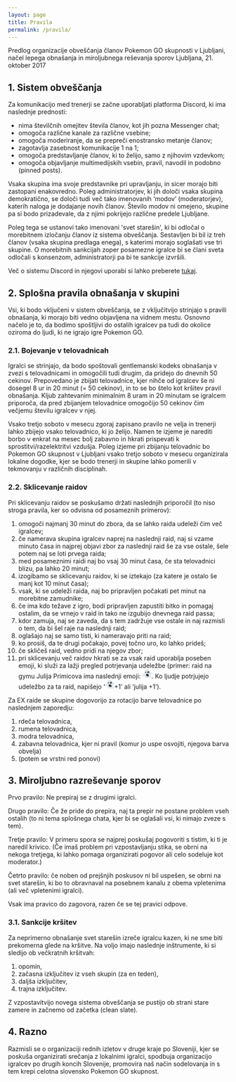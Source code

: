 ```yaml
---
layout: page
title: Pravila
permalink: /pravila/
---
```


Predlog organizacije obveščanja članov Pokemon GO skupnosti v Ljubljani, načel
lepega obnašanja in miroljubnega reševanja sporov Ljubljana, 21. oktober 2017

## 1. Sistem obveščanja

Za komunikacijo med trenerji se začne uporabljati platforma Discord, ki ima naslednje prednosti:
 - nima številčnih omejitev števila članov, kot jih pozna Messenger chat;
 - omogoča različne kanale za različne vsebine;
 - omogoča moderiranje, da se prepreči enostransko metanje članov;
 - zagotavlja zasebnost komunikacije 1 na 1;
 - omogoča predstavljanje članov, ki to želijo, samo z njihovim vzdevkom;
 - omogoča objavljanje multimedijskih vsebin, pravil, navodil in podobno (pinned posts).

Vsaka skupina ima svoje predstavnike pri upravljanju, in sicer morajo biti
zastopani enakovredno. Poleg administratorjev, ki jih določi vsaka skupina
demokratično, se določi tudi več tako imenovanih ‘modov’ (moderatorjev), katerih
naloga je dodajanje novih članov. Število modov ni omejeno, skupine pa si bodo
prizadevale, da z njimi pokrijejo različne predele Ljubljane.

Poleg tega se ustanovi tako imenovani 'svet starešin', ki bi odločal o
morebitnem izločanju članov iz sistema obveščanja. Sestavljen bi bil iz treh
članov (vsaka skupina predlaga enega), s katerimi morajo soglašati vse tri
skupine. O morebitnih sankcijah zoper posamezne igralce bi se člani sveta
odločali s konsenzom, administratorji pa bi te sankcije izvršili.

Več o sistemu Discord in njegovi uporabi si lahko preberete [tukaj](/discord/).

## 2. Splošna pravila obnašanja v skupini

Vsi, ki bodo vključeni v sistem obveščanja, se z vključitvijo strinjajo s
pravili obnašanja, ki morajo biti vedno objavljena na vidnem mestu. Osnovno
načelo je to, da bodimo spoštljivi do ostalih igralcev pa tudi do okolice
oziroma do ljudi, ki ne igrajo igre Pokemon GO.

### 2.1. Bojevanje v telovadnicah

Igralci se strinjajo, da bodo spoštovali gentlemanski kodeks obnašanja v zvezi s
telovadnicami in omogočili tudi drugim, da pridejo do dnevnih 50 cekinov.
Prepovedano je zbijati telovadnice, kjer nihče od igralcev še ni dosegel 8 ur in
20 minut (= 50 cekinov), in to se bo štelo kot kršitev pravil obnašanja. Kljub
zahtevanim minimalnim 8 uram in 20 minutam se igralcem priporoča, da pred
zbijanjem telovadnice omogočijo 50 cekinov čim večjemu številu igralcev v njej.

Vsako tretjo soboto v mesecu zgoraj zapisano pravilo ne velja in trenerji lahko
zbijejo vsako telovadnico, ki jo želijo. Namen te izjeme je narediti borbo v
enkrat na mesec bolj zabavno in hkrati prispevati k sprostitvi/razelektritvi
vzdušja. Poleg izjeme pri zbijanju telovadnic bo Pokemon GO skupnost v Ljubljani
vsako tretjo soboto v mesecu organizirala lokalne dogodke, kjer se bodo trenerji
in skupine lahko pomerili v tekmovanju v različnih disciplinah.

### 2.2. Sklicevanje raidov

Pri sklicevanju raidov se poskušamo držati naslednjih priporočil (to niso stroga pravila, ker so odvisna od posameznih primerov):
 1. omogoči najmanj 30 minut do zbora, da se lahko raida udeleži čim več igralcev;
 1. če namerava skupina igralcev naprej na naslednji raid, naj si vzame minuto časa in najprej objavi zbor za naslednji raid še za vse ostale, šele potem naj se loti prvega raida;
 1. med posameznimi raidi naj bo vsaj 30 minut časa, če sta telovadnici blizu, pa lahko 20 minut;
 1. izogibamo se sklicevanju raidov, ki se iztekajo (za katere je ostalo še manj kot 10 minut časa);
 1. vsak, ki se udeleži raida, naj bo pripravljen počakati pet minut na morebitne zamudnike;
 1. če ima kdo težave z igro, bodi pripravljen zapustiti bitko in pomagaj ostalim, da se vrnejo v raid in tako ne izgubijo dnevnega raid passa;
 1. kdor zamuja, naj se zaveda, da s tem zadržuje vse ostale in naj razmisli o tem, da bi šel raje na naslednji raid;
 1. oglašajo naj se samo tisti, ki nameravajo priti na raid;
 1. ko prosiš, da te drugi počakajo, povej točno uro, ko lahko prideš;
 1. če skličeš raid, vedno pridi na njegov zbor;
 1. pri sklicevanju več raidov hkrati se za vsak raid uporablja poseben emoji, ki služi za lažji pregled potrjevanja udeležbe (primer: raid na gymu Julija Primicova ima naslednji emoji: <img src="/assets/img/ghost.svg" style="height: 1.5em"/>. Ko ljudje potrjujejo udeležbo za ta raid, napišejo ‘<img src="/assets/img/ghost.svg" style="height: 1.5em"/>+1’ ali ‘julija +1’).

Za EX raide se skupine dogovorijo za rotacijo barve telovadnice po naslednjem zaporedju:
 1. rdeča telovadnica,
 1. rumena telovadnica,
 1. modra telovadnica,
 1. zabavna telovadnica, kjer ni pravil (komur jo uspe osvojiti, njegova barva obvelja)
 1. (potem se vrstni red ponovi)

## 3. Miroljubno razreševanje sporov

Prvo pravilo: Ne prepiraj se z drugimi igralci.

Drugo pravilo: Če že pride do prepira, naj ta prepir ne postane problem vseh ostalih (to ni tema splošnega chata, kjer bi se oglašali vsi, ki nimajo zveze s tem).

Tretje pravilo: V primeru spora se najprej poskušaj pogovoriti s tistim, ki ti je naredil krivico.
(Če imaš problem pri vzpostavljanju stika, se obrni na nekoga tretjega, ki lahko pomaga organizirati pogovor ali celo sodeluje kot moderator.)

Četrto pravilo: če noben od prejšnjih poskusov ni bil uspešen, se obrni na svet starešin, ki bo to obravnaval na posebnem kanalu z obema vpletenima (ali več vpletenimi igralci).


Vsak ima pravico do zagovora, razen če se tej pravici odpove.

### 3.1. Sankcije kršitev

Za neprimerno obnašanje svet starešin izreče igralcu kazen, ki ne sme biti
prekomerna glede na kršitve. Na voljo imajo naslednje inštrumente, ki si sledijo
ob večkratnih kršitvah:

 1. opomin,
 1. začasna izključitev iz vseh skupin (za en teden),
 1. daljša izključitev,
 1. trajna izključitev.

Z vzpostavitvijo novega sistema obveščanja se pustijo ob strani stare zamere in
začnemo od začetka (clean slate).

## 4. Razno

Razmisli se o organizaciji rednih izletov v druge kraje po Sloveniji, kjer se
poskuša organizirati srečanja z lokalnimi igralci, spodbuja organizacijo
igralcev po drugih koncih Slovenije, promovira naš način sodelovanja in s tem
krepi celotna slovensko Pokemon GO skupnost.
